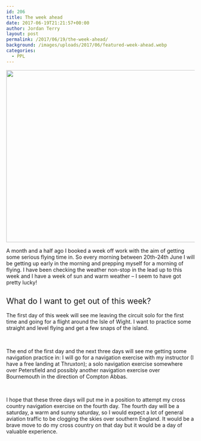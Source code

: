 ```yaml
---
id: 206
title: The week ahead
date: 2017-06-19T21:21:57+00:00
author: Jordan Terry
layout: post
permalink: /2017/06/19/the-week-ahead/
background: /images/uploads/2017/06/featured-week-ahead.webp
categories:
  - PPL
---
```

<img loading="lazy" class="alignnone size-large wp-image-207" src="{{ site.baseurl }}/images/uploads/2017/06/featured-week-ahead-1024x461.webp" alt="" width="1024" height="461" srcset="{{ site.baseurl }}/images/uploads/2017/06/featured-week-ahead-1024x461.webp 1024w, {{ site.baseurl }}/images/uploads/2017/06/featured-week-ahead-300x135.webp 300w, {{ site.baseurl }}/images/uploads/2017/06/featured-week-ahead-768x346.webp 768w, {{ site.baseurl }}/images/uploads/2017/06/featured-week-ahead.webp 2000w" sizes="(max-width: 1024px) 100vw, 1024px" />

<span style="font-weight: 400;">A month and a half ago I booked a week off work with the aim of getting some serious flying time in. So every morning between 20th-24th June I will be getting up early in the morning and prepping myself for a morning of flying. I have been checking the weather non-stop in the lead up to this week and I have a week of sun and warm weather &#8211; I seem to have got pretty lucky!</span>

## <span style="font-weight: 400;">What do I want to get out of this week?</span>

<span style="font-weight: 400;">The first day of this week will see me leaving the circuit solo for the first time and going for a flight around the Isle of Wight. I want to practice some straight and level flying and get a few snaps of the island.</span>

&nbsp;

<span style="font-weight: 400;">The end of the first day and the next three days will see me getting some navigation practice in: I will go for a navigation exercise with my instructor (I have a free landing at Thruxton); a solo navigation exercise somewhere over Petersfield and possibly another navigation exercise over Bournemouth in the direction of Compton Abbas. </span>

&nbsp;

<span style="font-weight: 400;">I hope that these three days will put me in a position to attempt my cross country navigation exercise on the fourth day. The fourth day will be a saturday, a warm and sunny saturday, so I would expect a lot of general aviation traffic to be clogging the skies over southern England. It would be a brave move to do my cross country on that day but it would be a day of valuable experience.</span>

&nbsp;

## &nbsp;